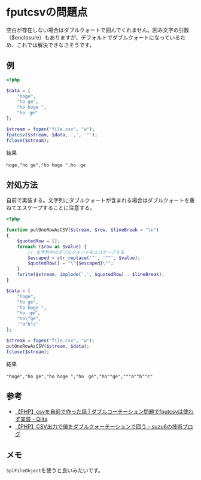 # fputcsvの問題点

空白が存在しない場合はダブルクォートで囲んでくれません。囲み文字の引数（$enclosure）もありますが、デフォルトでダブルクォートになっているため、これでは解決できなさそうです。

## 例

```php
<?php

$data = [
    "hoge",
    "ho ge",
    "ho hoge ",
    "ho　ge"
];

$stream = fopen("file.csv", "w");
fputcsv($stream, $data, ',', '"');
fclose($stream);
```

結果

```csv
hoge,"ho ge","ho hoge ",ho　ge
```

## 対処方法

自前で実装する。文字列にダブルクォートが含まれる場合はダブルクォートを重ねてエスケープすることに注意する。

```php
<?php

function putOneRowAsCSV($stream, $row, $lineBreak = "\n")
{
    $quotedRow = [];
    foreach ($row as $value) {
        // 文字列中のダブルクォートをエスケープする
        $escaped = str_replace('"', '""', $value);
        $quotedRow[] = "\"{$escaped}\"";
    }
    fwrite($stream, implode(',', $quotedRow) . $lineBreak);
}

$data = [
    "hoge",
    "ho ge",
    "ho hoge ",
    "ho　ge",
    "ho\"ge",
    '"a"b"c'
];

$stream = fopen("file.csv", "w");
putOneRowAsCSV($stream, $data);
fclose($stream);
```

結果

```text
"hoge","ho ge","ho hoge ","ho　ge","ho""ge","""a""b""c"
```

## 参考

- [【PHP】csvを自前で作った話 | ダブルコーテーション問題でfputcsvは使わず実装 - Qiita](https://qiita.com/non0311/items/b812aff80213f627d36b)
- [【PHP】CSV出力で値をダブルクォーテーションで囲う - suzu6の技術ブログ](https://www.suzu6.net/posts/207-php-csv-with-double-quotation/)

## メモ

`SplFileObject`を使うと良いみたいです。
